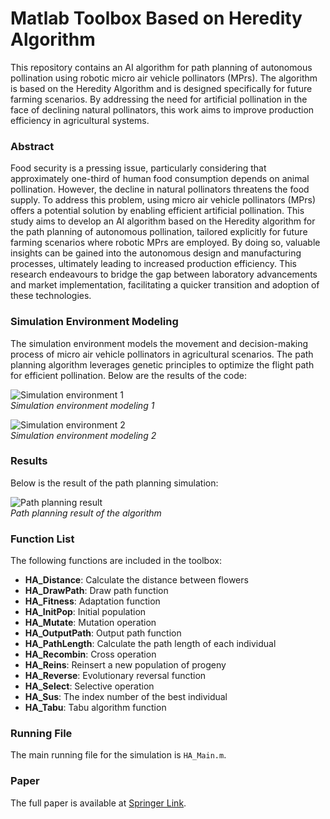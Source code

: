 # Matlab Toolbox Based on Heredity Algorithm

This repository contains an AI algorithm for path planning of autonomous pollination using robotic micro air vehicle pollinators (MPrs). The algorithm is based on the Heredity Algorithm and is designed specifically for future farming scenarios. By addressing the need for artificial pollination in the face of declining natural pollinators, this work aims to improve production efficiency in agricultural systems.

### Abstract

Food security is a pressing issue, particularly considering that approximately one-third of human food consumption depends on animal pollination. However, the decline in natural pollinators threatens the food supply. To address this problem, using micro air vehicle pollinators (MPrs) offers a potential solution by enabling efficient artificial pollination. This study aims to develop an AI algorithm based on the Heredity algorithm for the path planning of autonomous pollination, tailored explicitly for future farming scenarios where robotic MPrs are employed. By doing so, valuable insights can be gained into the autonomous design and manufacturing processes, ultimately leading to increased production efficiency. This research endeavours to bridge the gap between laboratory advancements and market implementation, facilitating a quicker transition and adoption of these technologies.

### Simulation Environment Modeling

The simulation environment models the movement and decision-making process of micro air vehicle pollinators in agricultural scenarios. The path planning algorithm leverages genetic principles to optimize the flight path for efficient pollination. Below are the results of the code:

![Simulation environment 1](https://user-images.githubusercontent.com/98506252/224027328-30da346d-33a0-446b-9f8e-4ab3cea9dbe3.png)<br>
*Simulation environment modeling 1*

![Simulation environment 2](https://user-images.githubusercontent.com/98506252/224027359-56a212aa-ea9f-406c-9563-4e499a8f138f.png)<br>
*Simulation environment modeling 2*

### Results

Below is the result of the path planning simulation:

![Path planning result](https://user-images.githubusercontent.com/98506252/224027540-2f0c62ef-969b-47d7-ab18-d87d8b58ebf6.png)<br>
*Path planning result of the algorithm*

### Function List

The following functions are included in the toolbox:

- **HA_Distance**: Calculate the distance between flowers
- **HA_DrawPath**: Draw path function
- **HA_Fitness**: Adaptation function
- **HA_InitPop**: Initial population
- **HA_Mutate**: Mutation operation
- **HA_OutputPath**: Output path function
- **HA_PathLength**: Calculate the path length of each individual
- **HA_Recombin**: Cross operation
- **HA_Reins**: Reinsert a new population of progeny
- **HA_Reverse**: Evolutionary reversal function
- **HA_Select**: Selective operation
- **HA_Sus**: The index number of the best individual
- **HA_Tabu**: Tabu algorithm function

### Running File

The main running file for the simulation is `HA_Main.m`.

### Paper

The full paper is available at [Springer Link](https://link.springer.com/chapter/10.1007/978-981-99-8498-5_30).
